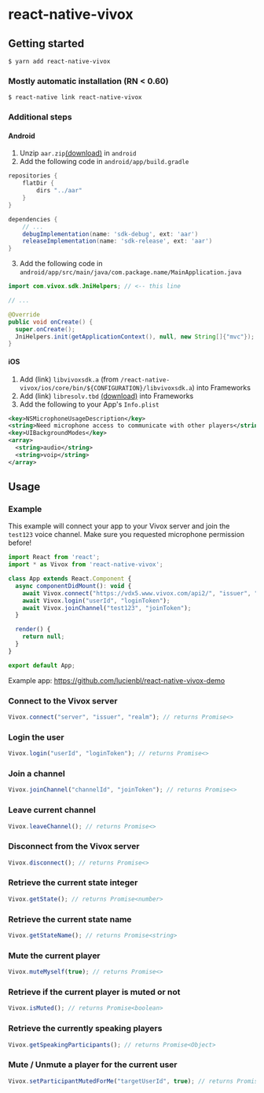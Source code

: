 # react-native-vivox

## Getting started

`$ yarn add react-native-vivox`

### Mostly automatic installation (RN < 0.60)

`$ react-native link react-native-vivox`

### Additional steps
#### Android
1. Unzip `aar.zip`[(download)](https://we.tl/t-gQtUUK1F6A) in `android`
2. Add the following code in `android/app/build.gradle`
```groovy
repositories {
    flatDir {
        dirs "../aar"
    }
}

dependencies {
    // ...
    debugImplementation(name: 'sdk-debug', ext: 'aar')
    releaseImplementation(name: 'sdk-release', ext: 'aar')
}
```
3. Add the following code in `android/app/src/main/java/com.package.name/MainApplication.java`
```java
import com.vivox.sdk.JniHelpers; // <-- this line

// ...

@Override
public void onCreate() {
  super.onCreate();
  JniHelpers.init(getApplicationContext(), null, new String[]{"mvc"}); // <-- this line
}
```

#### iOS
1. Add (link) `libvivoxsdk.a` (from `/react-native-vivox/ios/core/bin/${CONFIGURATION}/libvivoxsdk.a`) into Frameworks
2. Add (link) `libresolv.tbd` [(download)](https://we.tl/t-mEIWcVv26j) into Frameworks
3. Add the following to your App's `Info.plist`
```xml
<key>NSMicrophoneUsageDescription</key>
<string>Need microphone access to communicate with other players</string>
<key>UIBackgroundModes</key>
<array>
  <string>audio</string>
  <string>voip</string>
</array>
```

## Usage
### Example
This example will connect your app to your Vivox server and join the `test123` voice channel. Make sure you requested microphone permission before!
```javascript
import React from 'react';
import * as Vivox from 'react-native-vivox';

class App extends React.Component {
  async componentDidMount(): void {
    await Vivox.connect("https://vdx5.www.vivox.com/api2/", "issuer", "vdx5.vivox.com");
    await Vivox.login("userId", "loginToken");
    await Vivox.joinChannel("test123", "joinToken");
  }

  render() {
    return null;
  }
}

export default App;
```
Example app: https://github.com/lucienbl/react-native-vivox-demo
### Connect to the Vivox server
```javascript
Vivox.connect("server", "issuer", "realm"); // returns Promise<>
```

### Login the user
```javascript
Vivox.login("userId", "loginToken"); // returns Promise<>
```

### Join a channel
```javascript
Vivox.joinChannel("channelId", "joinToken"); // returns Promise<>
```

### Leave current channel
```javascript
Vivox.leaveChannel(); // returns Promise<>
```

### Disconnect from the Vivox server
```javascript
Vivox.disconnect(); // returns Promise<>
```

### Retrieve the current state integer
```javascript
Vivox.getState(); // returns Promise<number>
```

### Retrieve the current state name
```javascript
Vivox.getStateName(); // returns Promise<string>
```

### Mute the current player
```javascript
Vivox.muteMyself(true); // returns Promise<>
```

### Retrieve if the current player is muted or not
```javascript
Vivox.isMuted(); // returns Promise<boolean>
```

### Retrieve the currently speaking players
```javascript
Vivox.getSpeakingParticipants(); // returns Promise<Object>
```

### Mute / Unmute a player for the current user
```javascript
Vivox.setParticipantMutedForMe("targetUserId", true); // returns Promise<>
```
